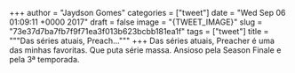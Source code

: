 
+++
author = "Jaydson Gomes"
categories = ["tweet"]
date = "Wed Sep 06 01:09:11 +0000 2017"
draft = false
image = "{TWEET_IMAGE}"
slug = "73e37d7ba7fb7f9f71ea3f013b623bcbb181ea1f"
tags = ["tweet"]
title = """Das séries atuais, Preach..."""
+++
Das séries atuais, Preacher é uma das minhas favoritas. Que puta série massa. Ansioso pela Season Finale e pela 3ª temporada.
